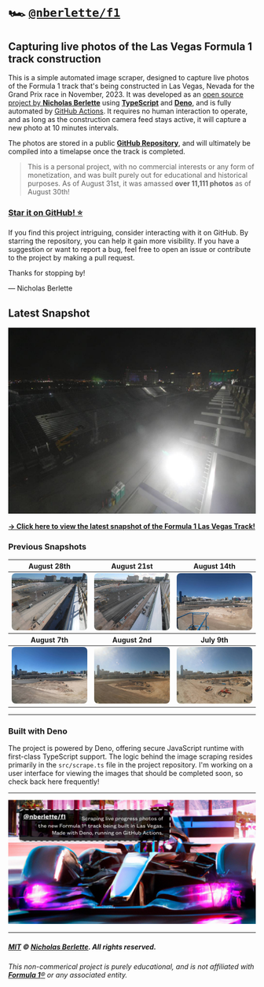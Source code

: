 # 🏎️ [`@nberlette/f1`](https://github.com/nberlette/f1#readme)

## Capturing live photos of the Las Vegas Formula 1 track construction

This is a simple automated image scraper, designed to capture live photos of the Formula 1 track that's being constructed 
in Las Vegas, Nevada for the Grand Prix race in November, 2023. It was developed as an [open source project by **Nicholas Berlette**](https://github.com/nberlette/f1)
using [**TypeScript**](https://typescriptlang.org) and [**Deno**](https://deno.land/manual), and is fully automated by [GitHub Actions](https://github.com/nberlette/f1/actions).
It requires no human interaction to operate, and as long as the construction camera feed stays active, it will capture a new photo at 10 minutes intervals.

The photos are stored in a public [**GitHub Repository**](https://github.com/nberlette/f1), and will ultimately be compiled into a timelapse once the track is completed. 

> This is a personal project, with no commercial interests or any form of monetization, and was built purely out for educational and historical purposes. 
> As of August 31st, it was amassed **over 11,111 photos** as of August 30th!

### [**Star it on GitHub! ⭐**](https://github.com/nberlette/f1/stargazers)

If you find this project intriguing, consider interacting with it on GitHub. By starring the repository, you can help it gain more visibility. If you have a suggestion or want to report a bug, feel free to open an issue or contribute to the project by making a pull request.

Thanks for stopping by!

— Nicholas Berlette

## Latest Snapshot

![The latest image scraped from the Formula 1 track build in Las Vegas](https://github.com/nberlette/f1/blob/main/assets/latest.jpg?raw=true&no-cache&cache=no-cache)

[**→ Click here to view the latest snapshot of the Formula 1 Las Vegas Track!**](https://github.com/nberlette/f1/blob/main/assets/latest.jpg?raw=true&no-cache&cache=no-cache)

### Previous Snapshots

<table>
<thead>
  <th>August 28th</th>
  <th>August 21st</th>
  <th>August 14th</th>
</thead>
<tbody>
<tr>
<td><a href="https://github.com/nberlette/f1/blob/main/assets/2023-08-28/22_45_21.jpg?raw=true" title="2023-08-28T22:45:21" rel="noreferrer noopener" target="_blank"><img src="https://github.com/nberlette/f1/blob/main/assets/2023-08-28/22_45_21.jpg?raw=true" alt="2023-08-28T22:45:21" style="border-radius:8px" /></a></td>
<td><a href="https://github.com/nberlette/f1/blob/main/assets/2023-08-21/22_45_10.jpg?raw=true" title="2023-08-21T22:45:10" rel="noreferrer noopener" target="_blank"><img src="https://github.com/nberlette/f1/blob/main/assets/2023-08-21/22_45_10.jpg?raw=true" alt="2023-08-21T22:45:10" style="border-radius:8px" /></a></td>
<td><a href="https://github.com/nberlette/f1/blob/main/assets/2023-08-14/22_42_06.jpg?raw=true" title="2023-08-14T22:42:06" rel="noreferrer noopener" target="_blank"><img src="https://github.com/nberlette/f1/blob/main/assets/2023-08-14/22_42_06.jpg?raw=true" alt="2023-08-14T22:42:06" style="border-radius:8px" /></a></td>
</tr>
</tbody>
<thead>
  <th>August 7th</th>
  <th>August 2nd</th>
  <th>July 9th</th>
</thead>
<tbody>
<tr>
<td><a href="https://github.com/nberlette/f1/blob/main/assets/2023-08-07/22_44_46.jpg?raw=true" title="2023-08-07T22:44:46" rel="noreferrer noopener" target="_blank"><img src="https://github.com/nberlette/f1/blob/main/assets/2023-08-07/22_44_46.jpg?raw=true" alt="2023-08-07T22:44:46" style="border-radius:8px" /></a></td>
<td><a href="https://github.com/nberlette/f1/blob/main/assets/2023-08-02/23_58_57.jpg?raw=true" title="2023-08-02T23:58:57" rel="noreferrer noopener" target="_blank"><img src="https://github.com/nberlette/f1/blob/main/assets/2023-08-02/23_58_57.jpg?raw=true" alt="2023-08-02T23:58:57" style="border-radius:8px" /></a></td>
<td><a href="https://github.com/nberlette/f1/blob/main/assets/2023-07-09/23_46_08.jpg?raw=true" title="2023-07-09T23:46:08" rel="noreferrer noopener" target="_blank"><img src="https://github.com/nberlette/f1/blob/main/assets/2023-07-09/23_46_08.jpg?raw=true" alt="2023-07-09T23:46:08" style="border-radius:8px" /></a></td>
</tr>
</tbody>
</table>


---

### Built with Deno

The project is powered by Deno, offering secure JavaScript runtime with first-class TypeScript support. The logic behind the image scraping resides primarily in the `src/scrape.ts` file in the project repository. I'm working on a user interface for viewing the images that should be completed soon, so check back here frequently!

---

[![F1 Live Photo Scraper Project by Nicholas Berlette](https://github.com/nberlette/f1/blob/c0519e0719e8ddfb62f277b1b8a19d45be7eb37c/.github/opengraph.jpg?raw=true)](https://github.com/nberlette/f1)

---

##### [**MIT**](https://nick.mit-license.org "MIT License for software developed by Nicholas Berlette") © [**Nicholas Berlette**](https://github.com/nberlette "Copyright © 2023+ Nicholas Berlette. All rights reserved. This non-commerical project is purely educational, and is not affiliated with [**Formula 1**®](https://formula1.com) or any associated entity."). All rights reserved.

###### This non-commerical project is purely educational, and is not affiliated with [**Formula 1**®](https://formula1.com) or any associated entity.
